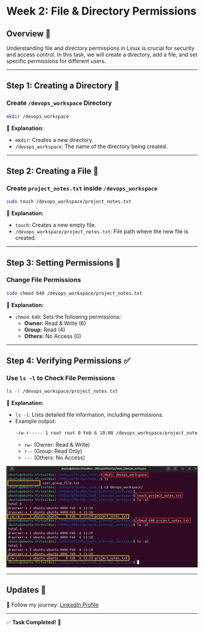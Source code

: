 # Week 2: File & Directory Permissions 

## Overview 📖
Understanding file and directory permissions in Linux is crucial for security and access control. In this task, we will create a directory, add a file, and set specific permissions for different users.

---

## Step 1: Creating a Directory 📂
### Create `/devops_workspace` Directory
```bash
mkdir /devops_workspace
```
📌 **Explanation:**
- `mkdir`: Creates a new directory.
- `/devops_workspace`: The name of the directory being created.

---

## Step 2: Creating a File 📄
### Create `project_notes.txt` inside `/devops_workspace`
```bash
sudo touch /devops_workspace/project_notes.txt
```
📌 **Explanation:**
- `touch`: Creates a new empty file.
- `/devops_workspace/project_notes.txt`: File path where the new file is created.

---

## Step 3: Setting Permissions 🔐
### Change File Permissions
```bash
sudo chmod 640 /devops_workspace/project_notes.txt
```
📌 **Explanation:**
- `chmod 640`: Sets the following permissions:
  - **Owner:** Read & Write (6)
  - **Group:** Read (4)
  - **Others:** No Access (0)

---

## Step 4: Verifying Permissions ✅
### Use `ls -l` to Check File Permissions
```bash
ls -l /devops_workspace/project_notes.txt
```
📌 **Explanation:**
- `ls -l`: Lists detailed file information, including permissions.
- Example output:
  ```bash
  -rw-r----- 1 root root 0 Feb 6 10:00 /devops_workspace/project_notes.txt
  ```
  - `rw-` (Owner: Read & Write)
  - `r--` (Group: Read Only)
  - `---` (Others: No Access)

![User and Group](https://github.com/Yash2526/90DaysOfDevOps/blob/master/2025/linux/Task%20Images/Creating_dir%20%26%20file.png)

---

## Updates 🔗
📢 Follow my journey: [LinkedIn Profile](https://www.linkedin.com/in/yashbharitkar25learns-cloud/)

---

✅ **Task Completed!** 🚀
